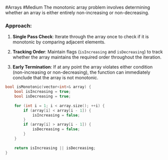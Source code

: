 #Arrays #Medium 
The monotonic array problem involves determining whether an array is either entirely non-increasing or non-decreasing.
### Approach:

1. **Single Pass Check**: Iterate through the array once to check if it is monotonic by comparing adjacent elements.
    
2. **Tracking Order**: Maintain flags (`isIncreasing` and `isDecreasing`) to track whether the array maintains the required order throughout the iteration.
    
3. **Early Termination**: If at any point the array violates either condition (non-increasing or non-decreasing), the function can immediately conclude that the array is not monotonic.

```cpp
bool isMonotonic(vector<int>& array) {
    bool isIncreasing = true;
    bool isDecreasing = true;
    
    for (int i = 1; i < array.size(); ++i) {
        if (array[i] < array[i - 1]) {
            isIncreasing = false;
        }
        if (array[i] > array[i - 1]) {
            isDecreasing = false;
        }
    }
    
    return isIncreasing || isDecreasing;
}
```